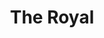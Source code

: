 ---
Name: The Royal
Area: Crossflatts
Address: 26 Keighley Rd, Crossflatts, Bingley
Postcode: BD16 2EZ
Web: 
Facebook: https://www.facebook.com/profile.php?id=100085052125370
Lat: 
Lng: 
Member: 'no'
Description: 
splash: 
image-credit: 
internal-link: 
internal-link-text: 
LastUpdated: '2023-02-24'
closed-date: 
title: The Royal
permalink: "/venues/the_royal.html"
layout: venue_page
---